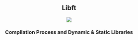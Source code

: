 <h2 align="center">Libft</h2>
<p align="center">
  <img loading="lazy" src="https://img.shields.io/static/v1?label=Status&message=concluded&color=7159c1&style=for-the-badge&logo=ghost"/>
</p>

<h3 align="center">Compilation Process and Dynamic & Static Libraries </h3>
